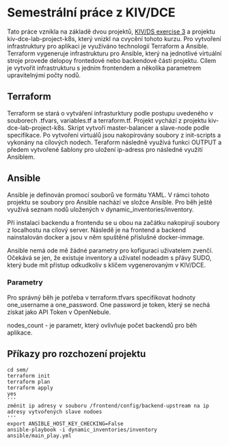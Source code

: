 # Semestrální práce z KIV/DCE

Tato práce vznikla na základě dvou projektů,  [KIV/DS exercise 3](https://github.com/maxotta/kiv-ds-vagrant/tree/master/demo-3) a projektu kiv-dce-lab-project-k8s, který vnizkl na cvycění tohoto kurzu.
Pro vytvoření infrastruktury pro aplikaci je využíváno technologií Terraform a Ansible. Terraform vygeneruje infrastrukturu pro Ansible, který na jednotlivé virtuální stroje provede delopoy frontedové nebo backendové části projektu. 
Cílem je vytvořit infrastrukturu s jedním frontendem a několika parametrem upravitelnými počty nodů.


## Terraform
Terraform se stará o vytváření infrasturktury podle postupu uvedeného v souborech .tfvars, variables.tf a terraform.tf. Projekt vychází z projektu kiv-dce-lab-project-k8s. Skript vytvoří master-balancer a slave-node podle specifikace. Po vytvoření virtuálů jsou nakopírovány soubory z init-scripts a vykonány na cílových nodech. Teraform následně využívá funkci OUTPUT a předem vytvořené šablony pro uložení ip-adress pro následné využití Ansiblem.

## Ansible
Ansible je definován promocí souborů ve formátu YAML. 
V rámci tohoto projektu se soubory pro Ansible nachází ve složce Ansible. Pro běh ještě využívá seznam nodů uložených v dynamic_inventories/inventory.

Při instalaci backendu a frontendu se u obou na začátku nakopírují soubory z localhostu na cílový server. Následě je na frontend a backend nainstalován docker a jsou v něm spuštěné příslušné docker-immage.

Ansible nemá ode mě žádné parametry pro kofiguraci uživatelem zvenčí. Očekává se jen, že existuje inventory a uživatel nodeadm s přávy SUDO, který bude mít přístup odkudkoliv s klíčem vygenerovaným v KIV/DCE.

### Parametry
Pro správný běh je potřeba v terraform.tfvars specifikovat hodnoty one_username a one_password. One password je token, který se nechá získat jako API Token v OpenNebule.

  nodes_count - je parametr, který ovlivňuje počet backendů pro běh aplikace.



## Příkazy pro rozchození projektu
```
cd sem/
terraform init
terraform plan
terraform apply
yes
'''
změnit ip adresy v souboru /frontend/config/backend-upstream na ip adresy vytvořených slave nodoes
'''
export ANSIBLE_HOST_KEY_CHECKING=False
ansible-playbook -i dynamic_inventories/inventory ansible/main_play.yml

```

